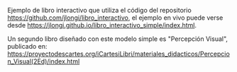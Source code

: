 Ejemplo de libro interactivo que utiliza el código del repositorio
https://github.com/jlongi/libro_interactivo, el ejemplo en vivo puede verse desde https://jlongi.github.io/libro_interactivo_simple/index.html.

Un segundo libro diseñado con este modelo simple es "Percepción Visual", publicado en:
https://proyectodescartes.org/iCartesiLibri/materiales_didacticos/Percepcion_Visual(2Ed)/index.html
